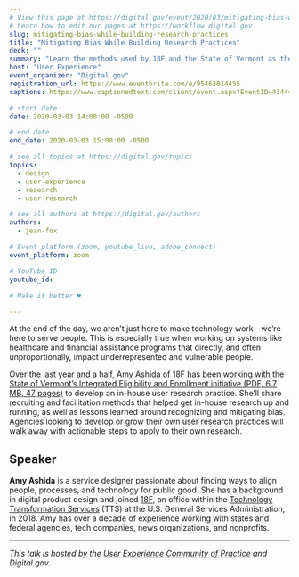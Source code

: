 ```yaml
---
# View this page at https://digital.gov/event/2020/03/mitigating-bias-while-building-research-practices
# Learn how to edit our pages at https://workflow.digital.gov
slug: mitigating-bias-while-building-research-practices
title: "Mitigating Bias While Building Research Practices"
deck: ""
summary: "Learn the methods used by 18F and the State of Vermont as they conducted discovery research to understand and improve the experiences of Vermonters who utilize healthcare and economic assistance programs. "
host: "User Experience"
event_organizer: "Digital.gov"
registration_url: https://www.eventbrite.com/e/95462014455
captions: https://www.captionedtext.com/client/event.aspx?EventID=4344427&CustomerID=321

# start date
date: 2020-03-03 14:00:00 -0500

# end date
end_date: 2020-03-03 15:00:00 -0500

# see all topics at https://digital.gov/topics
topics: 
  - design
  - user-experience
  - research
  - user-research

# see all authors at https://digital.gov/authors
authors: 
  - jean-fox

# Event platform (zoom, youtube_live, adobe_connect)
event_platform: zoom

# YouTube ID
youtube_id: 

# Make it better ♥

---
```


At the end of the day, we aren’t just here to make technology work—we’re here to serve people. This is especially true when working on systems like healthcare and financial assistance programs that directly, and often unproportionally, impact underrepresented and vulnerable people.

Over the last year and a half, Amy Ashida of 18F has been working with the [State of Vermont’s Integrated Eligibility and Enrollment initiative (PDF, 6.7 MB, 47 pages)](https://legislature.vermont.gov/Documents/2020/WorkGroups/Senate%20Appropriations/Presentations/W~Agency%20of%20Human%20Services~Integrated%20Eligibility%20and%20Enrolllment~1-16-2019.pdf) to develop an in-house user research practice. She’ll share recruiting and facilitation methods that helped get in-house research up and running, as well as lessons learned around recognizing and mitigating bias. Agencies looking to develop or grow their own user research practices will walk away with actionable steps to apply to their own research.

## Speaker

**Amy Ashida** is a service designer passionate about finding ways to align people, processes, and technology for public good. She has a background in digital product design and joined [18F](https://www.gsa.gov/about-us/organization/federal-acquisition-service/technology-transformation-services/18F), an office within the [Technology Transformation Services](https://www.gsa.gov/tts/) (TTS) at the U.S. General Services Administration, in 2018. Amy has over a decade of experience working with states and federal agencies, tech companies, news organizations, and nonprofits.

---

_This talk is hosted by the [User Experience Community of Practice](https://digital.gov/communities/user-experience/) and Digital.gov._ 
